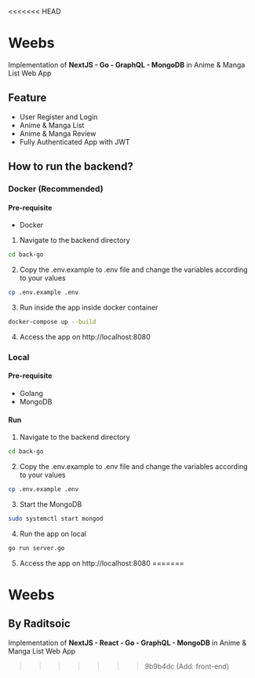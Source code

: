 <<<<<<< HEAD
# Weebs

Implementation of **NextJS - Go - GraphQL - MongoDB** in Anime & Manga List Web App

## Feature

- User Register and Login
- Anime & Manga List
- Anime & Manga Review
- Fully Authenticated App with JWT

## How to run the backend?

### Docker (Recommended)

#### Pre-requisite
- Docker

1. Navigate to the backend directory 
```bash
cd back-go
```
2. Copy the .env.example to .env file and change the variables according to your values
```bash
cp .env.example .env
```
3. Run inside the app inside docker container
```bash
docker-compose up --build
```
4. Access the app on http://localhost:8080

### Local

#### Pre-requisite
- Golang
- MongoDB

#### Run
1. Navigate to the backend directory 
```bash
cd back-go
```
2. Copy the .env.example to .env file and change the variables according to your values
```bash
cp .env.example .env
```
3. Start the MongoDB
```bash
sudo systemctl start mongod
```
4. Run the app on local
```bash
go run server.go
```
5. Access the app on http://localhost:8080
=======
# Weebs

## By Raditsoic

Implementation of **NextJS - React - Go - GraphQL - MongoDB** in Anime & Manga List Web App
>>>>>>> 9b9b4dc (Add: front-end)
